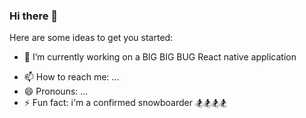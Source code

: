 ### Hi there 👋

<!--
**ah584d/ah584d** is a ✨ _special_ ✨ repository because its `README.md` (this file) appears on your GitHub profile.
-->
Here are some ideas to get you started:

- 🔭 I’m currently working on a BIG BIG BUG React native application
<!--
- 🌱 I’m currently learning 

- 👯 I’m looking to collaborate on ...
- 🤔 I’m looking for help with ...
- 💬 Ask me about ...
-->

- 📫 How to reach me: ...
- 😄 Pronouns: ...
- ⚡ Fun fact: i'm a confirmed snowboarder 🏂🏂🏂🏂 

